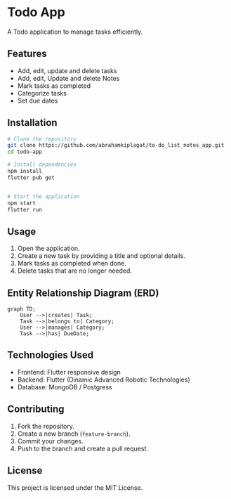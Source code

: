 # Todo App

A Todo application to manage tasks efficiently.

## Features

- Add, edit, update and delete tasks
- Add, edit, Update and delete Notes
- Mark tasks as completed
- Categorize tasks
- Set due dates

## Installation

```sh
# Clone the repository
git clone https://github.com/abrahamkiplagat/to-do_list_notes_app.git
cd todo-app

# Install dependencies
npm install
flutter pub get


# Start the application
npm start
flutter run
```

## Usage

1. Open the application.
2. Create a new task by providing a title and optional details.
3. Mark tasks as completed when done.
4. Delete tasks that are no longer needed.

## Entity Relationship Diagram (ERD)

```mermaid
graph TD;
    User -->|creates| Task;
    Task -->|belongs to| Category;
    User -->|manages| Category;
    Task -->|has| DueDate;
```

## Technologies Used

- Frontend: Flutter responsive design 
- Backend: Flutter (Dinamic Advanced Robotic Technologies)
- Database: MongoDB / Postgress

## Contributing

1. Fork the repository.
2. Create a new branch (`feature-branch`).
3. Commit your changes.
4. Push to the branch and create a pull request.

## License

This project is licensed under the MIT License.
